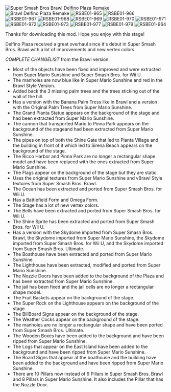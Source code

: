 ![Super Smash Bros  Brawl Delfino Plaza Remake](https://github.com/user-attachments/assets/eeb3b259-ea16-433a-9e76-7d0e178eb7bf)
![Brawl Delfino Plaza Remake](https://github.com/user-attachments/assets/3108f9c7-5f3a-4d2b-b7a5-1685de904a18)
![RSBE01-965](https://github.com/user-attachments/assets/7763a5f9-da95-43f1-a08f-d55b644fefa4)
![RSBE01-966](https://github.com/user-attachments/assets/daee7f96-5d21-46f9-b54d-034583dd92d2)
![RSBE01-967](https://github.com/user-attachments/assets/f4ec7234-677a-42b8-94e4-4b300377db05)
![RSBE01-968](https://github.com/user-attachments/assets/c26793d1-20ec-4f08-a6d8-bd30137f1ccd)
![RSBE01-969](https://github.com/user-attachments/assets/518b4f85-a64c-4e74-aade-fabc877eb09b)
![RSBE01-970](https://github.com/user-attachments/assets/23813b8d-0016-4f88-aa3c-c59e317030e2)
![RSBE01-971](https://github.com/user-attachments/assets/57b83e3f-1391-41a2-9167-a569d0024b77)
![RSBE01-972](https://github.com/user-attachments/assets/798b4469-c833-4360-89d3-e430791f9250)
![RSBE01-973](https://github.com/user-attachments/assets/886a814c-3214-4405-abf5-9078e63838db)
![RSBE01-977](https://github.com/user-attachments/assets/792f5805-91dc-4caf-8d15-dbad128236d5)
![RSBE01-979](https://github.com/user-attachments/assets/e8d353b8-f869-4359-936e-dfb0a6e6156f)
![RSBE01-964](https://github.com/user-attachments/assets/3897cf5f-3249-422d-aedb-5b2a114ef8da)

Thanks for downloading this mod. Hope you enjoy with this stage!

Delfino Plaza received a great overhaul since it's debut in Super Smash Bros. Brawl with a lot of improvements and new vertex colors.

*COMPLETE CHANGELIST* from the Brawl version:
- Most of the objects have been fixed and improved and were extracted from Super Mario Sunshine and Super Smash Bros. for Wii U.
- The manholes are now blue like in Super Mario Sunshine and red in the Brawl Style Version.
- Added back the 3 missing palm trees and the trees sticking out of the wall of the hill.
- Has a version with the Banana Palm Tress like in Brawl and a version with the Original Palm Trees from Super Mario Sunshine.
- The Grand Pianta Statue appears on the background of the stage and had been extracted from Super Mario Sunshine.
- The cannon that transported Mario to Pinna Park appears on the background of the stageand had been extracted from Super Mario Sunshine.
- The pipes on top of both the Shine Gate that led to Pianta Village and the building in front of it which led to Sirena Beach appears on the background of the stage.
- The Ricco Harbor and Pinna Park are no longer a rectangular shape model and have been replaced with the ones extracted from Super Mario Sunshine.
- The Flags appear on the background of the stage but they are static.
- Uses the original textures from Super Mario Sunshine and vBrawl Style textures from Super Smash Bros. Brawl.
- The Ocean has been extracted and ported from Super Smash Bros. for Wii U.
- Has a Battlefield Form and Omega Form.
- The Stage has a lot of new vertex colors.
- The Bells have been extracted and ported from Super Smash Bros. for Wii U.
- The Shine Sprite has been extracted and ported from Super Smash Bros. for Wii U.
- Has a version with the Skydome imported from Super Smash Bros. Brawl, the Skydome imported from Super Mario Sunshine, the Skydome imported from Super Smash Bros. for Wii U, and the Skydome imported from Super Smash Bros. Ultimate.
- The Boathouse have been extracted and ported from Super Mario Sunshine.
- The Lighthouse have been extracted, modified and ported from Super Mario Sunshine.
- The Nozzle Doors have been added to the background of the Plaza and has been extracted from Super Mario Sunshine.
- The jail has been fixed and the jail cells are no longer a rectangular shape model.
- The Fruit Baskets appear on the background of the stage.
- The Super Rock on the Lighthouse appears on the background of the stage.
- The BillBoard Signs appear on the background of the stage.
- The Weather Cocks appear on the background of the stage.
- The manholes are no longer a rectangular shape and have been ported from Super Smash Bros. Ultimate.
- The Wooden Boxes have been added to the background and have been ripped from Super Mario Sunshine.
- The Logs that appear on the East Island have been added to the background and have been ripped from Super Mario Sunshine.
- The Board Signs that appear at the boathouse and the building have been added to the background and have been ripped from Super Mario Sunshine.
- There are 10 Pillars now instead of 9 Pillars in Super Smash Bros. Brawl and 8 Pillars in Super Mario Sunshine. It also includes the Pillar that has the Nozzle Door.
